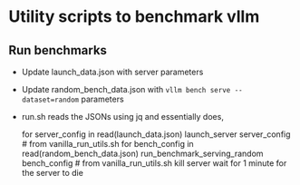 # Utility scripts to benchmark vllm 

## Run benchmarks
- Update launch_data.json with server parameters
- Update random_bench_data.json with `vllm bench serve --dataset=random` parameters
- run.sh reads the JSONs using jq and essentially does,

  for server_config in read(launch_data.json)
	launch_server server_config # from vanilla_run_utils.sh
	for bench_config in read(random_bench_data.json)
		run_benchmark_serving_random bench_config # from vanilla_run_utils.sh
	kill server
	wait for 1 minute for the server to die
